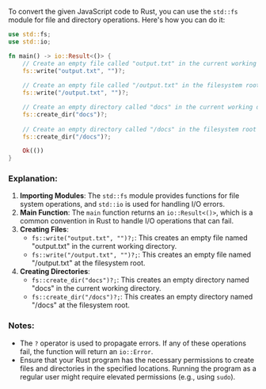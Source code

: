 To convert the given JavaScript code to Rust, you can use the `std::fs` module for file and directory operations. Here's how you can do it:

```rust
use std::fs;
use std::io;

fn main() -> io::Result<()> {
    // Create an empty file called "output.txt" in the current working directory
    fs::write("output.txt", "")?;
    
    // Create an empty file called "/output.txt" in the filesystem root
    fs::write("/output.txt", "")?;

    // Create an empty directory called "docs" in the current working directory
    fs::create_dir("docs")?;
    
    // Create an empty directory called "/docs" in the filesystem root
    fs::create_dir("/docs")?;

    Ok(())
}
```

### Explanation:
1. **Importing Modules**: The `std::fs` module provides functions for file system operations, and `std::io` is used for handling I/O errors.
2. **Main Function**: The `main` function returns an `io::Result<()>`, which is a common convention in Rust to handle I/O operations that can fail.
3. **Creating Files**:
   - `fs::write("output.txt", "")?;`: This creates an empty file named "output.txt" in the current working directory.
   - `fs::write("/output.txt", "")?;`: This creates an empty file named "/output.txt" at the filesystem root.
4. **Creating Directories**:
   - `fs::create_dir("docs")?;`: This creates an empty directory named "docs" in the current working directory.
   - `fs::create_dir("/docs")?;`: This creates an empty directory named "/docs" at the filesystem root.

### Notes:
- The `?` operator is used to propagate errors. If any of these operations fail, the function will return an `io::Error`.
- Ensure that your Rust program has the necessary permissions to create files and directories in the specified locations. Running the program as a regular user might require elevated permissions (e.g., using `sudo`).
